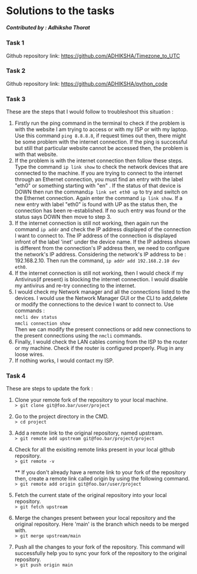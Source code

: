 # Solutions to the tasks

##### Contributed by : Adhiksha Thorat

### Task 1

Github repository link: https://github.com/ADHIKSHA/Timezone_to_UTC

### Task 2

Github repository link: https://github.com/ADHIKSHA/python_code

### Task 3
These are the steps that I would follow to troubleshoot this situation : 
1. Firstly run the ping command in the terminal to check if the problem is with the website I am trying to access or with my ISP or with my laptop. Use this command `ping 8.8.8.8`, if request times out then, there might be some problem with the internet connection. If the ping is successful but still that particular website cannot be accessed then, the problem is with that website.
2. If the problem is with the internet connection then follow these steps. Type the command `ip link show` to check the network devices that are connected to the machine.
If you are trying to connect to the internet through an Ethernet connection, you must find an entry with the label "eth0" or something starting with "en" . If the status of that device is DOWN then run the command`ip link set eth0 up` to try and switch on the Ethernet connection.
Again enter the command `ip link show`. If a new entry with label "eth0" is found with UP as the status then, the connection has been re-established. If no such entry was found or the status says DOWN then move to step 3.
3. If the internet connection is still not working, then again run the command `ip addr` and check the IP address displayed of the connection I want to connect to. The IP address of the connection is displayed infront of the label 'inet' under the device name. If the IP address shown is different from the connection's IP address then, we need to configure the network's IP address. 
Considering the network's IP address to be : 192.168.2.10.
Then run the command, `ip addr add 192.168.2.10 dev eth0`.
4. If the internet connection is still not working, then I would check if my Antivirus(if present) is blocking the internet connection. I would disable my antivirus and re-try connecting to the internet.
5. I would check my Network manager and all the connections listed to the devices. I would use the Network Manager GUI or the CLI to add,delete or modify the connections to the device I want to connect to. Use commands :\
 `nmcli dev status`\
 `nmcli connection show`\
 Then we can modify the present connections or add new connections to the present connections using the `nmcli` commands. 
6. Finally, I would check the LAN cables coming from the ISP to the router or my machine. Check if the router is configured properly. Plug in any loose wires.
7. If nothing works, I would contact my ISP.


### Task 4
These are steps to update the fork :

1. Clone your remote fork of the repository to your local machine.\
`> git clone git@foo.bar/user/project`

2. Go to the project directory in the CMD.\
`> cd project`

3. Add a remote link to the original repository, named upstream.\
`> git remote add upstream git@foo.bar/project/project`

4. Check for all the exisiting remote links present in your local github repository.\
`> git remote -v`

   ** If you don't already have a remote link to your fork of the repository then, create a remote link called origin by using the following command. \
`> git remote add origin git@foo.bar/user/project`

5. Fetch the current state of the original repository into your local repository.\
`> git fetch upstream`

6. Merge the changes present between your local repository and the original repository. Here 'main' is the branch which needs to be merged with.\
`> git merge upstream/main`

7. Push all the changes to your fork of the repository. This command will successfully help you to sync your fork of the repository to the original repository.\
`> git push origin main`


